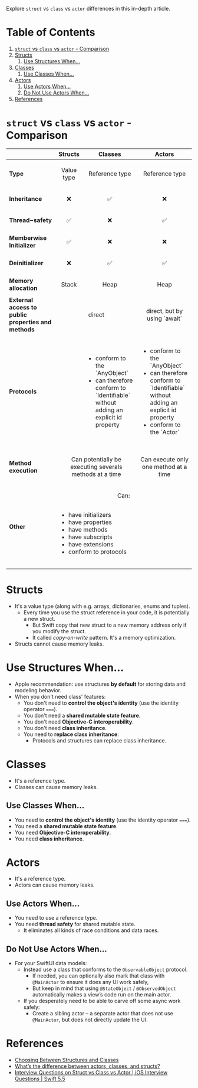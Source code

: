 Explore `struct` vs `class` vs `actor` differences in this in-depth article.

# Table of Contents

1. [`struct` vs `class` vs `actor` - Comparison](#comparison)
1. [Structs](#structs)
    1. [Use Structures When...](#use_structs)
1. [Classes](#classes)
    1. [Use Classes When...](#use_classes)
1. [Actors](#actors)
    1. [Use Actors When...](#use_actors)
    1. [Do Not Use Actors When...](#do_use_actors)
1. [References](#references)

# `struct` vs `class` vs `actor` - Comparison <a name="comparison"></a>

<table>
<thead>
  <tr>
    <th></th>
    <th><span style="font-weight:bold">Structs</span></th>
    <th><span style="font-weight:bold">Classes</span></th>
    <th><span style="font-weight:bold">Actors</span></th>
  </tr>
</thead>
<tbody>
  <tr>
    <td><span style="font-weight:bold">Type</span></td>
    <td><p style="text-align: center">Value type</p></td>
    <td><p style="text-align: center">Reference type</p></td>
    <td><p style="text-align: center">Reference type</p></td>
  </tr>
  <tr>
    <td><span style="font-weight:bold">Inheritance</span></td>
    <td><p style="text-align: center">❌</p></td>
    <td><p style="text-align: center">✅</p></td>
    <td><p style="text-align: center">❌</p></td>
  </tr>
  <tr>
    <td><span style="font-weight:bold">Thread−safety</span></td>
    <td><p style="text-align: center">✅</p></td>
    <td><p style="text-align: center">❌</p></td>
    <td><p style="text-align: center">✅</p></td>
  </tr>
  <tr>
    <td><span style="font-weight:bold">Memberwise Initializer</span><br></td>
    <td><p style="text-align: center">✅</p></td>
    <td><p style="text-align: center">❌</p></td>
    <td><p style="text-align: center">❌</p></td>
  </tr>
  <tr>
    <td><span style="font-weight:bold">Deinitializer</span></td>
    <td><p style="text-align: center">❌</p></td>
    <td><p style="text-align: center">✅</p></td>
    <td><p style="text-align: center">✅</p></td>
  </tr>
  <tr>
    <td><span style="font-weight:bold">Memory allocation</span></td>
    <td><p style="text-align: center">Stack</p></td>
    <td><p style="text-align: center">Heap</p></td>
    <td><p style="text-align: center">Heap</p></td>
  </tr>
  <tr>
    <td><span style="font-weight:bold">External access to public</span><br><span style="font-weight:bold">properties and methods</span></td>
    <td colspan="2"><div style="text-align: center">direct</div></td>
    <td><p style="text-align: center">direct, but by using `await`</p></td>
  </tr>
  <tr>
    <td><span style="font-weight:bold">Protocols</span></td>
    <td></td>
    <td><p style="text-align: center"><ul style="display: inline-block; text-align: left"><li>conform to the `AnyObject`</li><li>can therefore conform to `Identifiable` without adding an explicit id property</li></ul></p></td>
    <td><p style="text-align: center"><ul style="display: inline-block; text-align: left"><li>conform to the `AnyObject`</li><li>can therefore conform to `Identifiable` without adding an explicit id property</li><li>conform to the `Actor`</li></ul></p></td>
  </tr>
  <tr>
    <td><span style="font-weight:bold">Method execution</span></td>
    <td colspan="2"><div style="text-align: center">Can potentially be executing severals methods at a time</div></td>
    <td><p style="text-align: center">Can execute only one method at a time</p></td>
  </tr>
  <tr>
    <td><p style="font-weight:bold">Other</span></td>
    <td colspan="3"><p style="text-align: center">Can:<br><ul style="display: inline-block; text-align: left"><li>have initializers</li><li>have properties</li><li>have methods</li><li>have subscripts</li><li>have extensions</li><li>conform to protocols</li></ul></p></td>
  </tr>
</tbody>
</table>

# Structs <a name="structs"></a>

- It's a value type (along with e.g. arrays, dictionaries, enums and tuples).
    - Every time you use the struct reference in your code, it is potentially a new struct.
        - But Swift copy that new struct to a new memory address only if you modify the struct.
        - It called *copy-on-write* pattern. It's a memory optimization.
- Structs cannot cause memory leaks.

# Use Structures When... <a name="use_structs"></a>

- Apple recommendation: use structures **by default** for storing data and modeling behavior.
- When you don't need class' features:
    - You don't need to **control the object's identity** (use the identity operator `===`).
    - You don't need a **shared mutable state feature**.
    - You don't need **Objective-C interoperability**.
    - You don't need **class inheritance**.
    - You need to **replace class inheritance**:
        - Protocols and structures can replace class inheritance.

# Classes <a name="classes"></a>

- It's a reference type.
- Classes can cause memory leaks.

## Use Classes When... <a name="use_classes"></a>

- You need to **control the object's identity** (use the identity operator `===`).
- You need a **shared mutable state feature**.
- You need **Objective-C interoperability**.
- You need **class inheritance**.

# Actors <a name="actors"></a>

- It's a reference type.
- Actors can cause memory leaks.

## Use Actors When... <a name="use_actors"></a>

- You need to use a reference type.
- You need **thread safety** for shared mutable state.
    - It eliminates all kinds of race conditions and data races.

## Do Not Use Actors When... <a name="do_use_actors"></a>

- For your SwiftUI data models:
    - Instead use a class that conforms to the `ObservableObject` protocol. 
        - If needed, you can optionally also mark that class with `@MainActor` to ensure it does any UI work safely, 
        - But keep in mind that using `@StateObject` / `@ObservedObject` automatically makes a view’s code run on the main actor. 
    - If you desperately need to be able to carve off some async work safely:
        - Create a sibling actor – a separate actor that does not use `@MainActor`, but does not directly update the UI.

# References <a name="references"></a>
- [Choosing Between Structures and Classes](https://developer.apple.com/documentation/swift/choosing-between-structures-and-classes#Use-Structures-and-Protocols-to-Model-Inheritance-and-Share-Behavior)
- [What’s the difference between actors, classes, and structs?](https://www.hackingwithswift.com/quick-start/concurrency/whats-the-difference-between-actors-classes-and-structs)
- [Interview Questions on Struct vs Class vs Actor | iOS Interview Questions | Swift 5.5](https://www.youtube.com/watch?v=4GJBxkkql6o)
